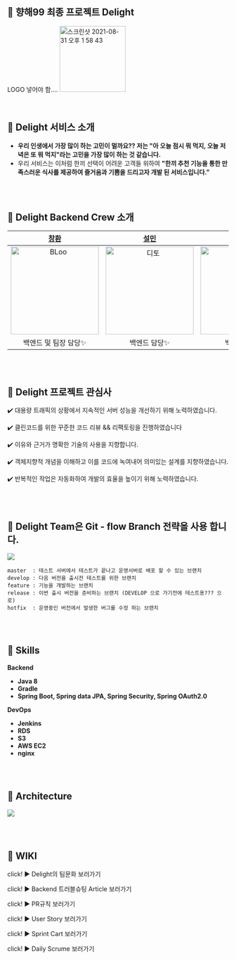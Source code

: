 <br>

## **🍫 향해99 최종 프로젝트 Delight**

LOGO 넣어야 함....
<img width="150" alt="스크린샷 2021-08-31 오후 1 58 43" src="https://user-images.githubusercontent.com/83544156/131449525-3d6c82df-9516-4d88-a765-16ef916db0c0.png">

<br>

## **🍫 Delight 서비스 소개**

- **우리 인생에서 가장 많이 하는 고민이 멀까요?? 저는 "아 오늘 점시 뭐 먹지, 오늘 저녁은 또 뭐 먹지"라는 고민을 가장 많이 하는 것 같습니다.**
- 우리 서비스는 이처럼 한끼 선택이 어려운 고객들 위하여 **"한끼 추천 기능을 통한 만족스러운 식사를 제공하여 즐거움과 기쁨을 드리고자 개발 된 서비스입니다."**

<br>
<br>

## 🍲  **Delight Backend Crew 소개**

|  [창환](https://github.com/DevBloo)  |  [설민](https://github.com/stat-kwon)  | [도형](https://github.com/dohyung97022)  | 
| :----------: |  :--------:  |  :---------: | 
| <img src="https://images.velog.io/images/zpswl45/post/75ea7dd0-8c3b-44d8-90f9-ae5eda54433e/IMG_0404.JPG" width=200px alt="BLoo"/> | <img src="https://images.velog.io/images/zpswl45/post/210663a7-9cdc-43aa-b97a-78de9fa95e72/KakaoTalk_20210717_033502921.jpg" width=200px alt="디토"/> | <img src="" width=200px alt="중간곰"/> | <img src="" width=200px alt="오즈"> | 
|백엔드 및 팀장 담당✨|백엔드 담당✨| 백엔드 담당🎢 |


<br>
<br>

## 🍡  **Delight 프로젝트 관심사**

✔️ 대용량 트래픽의 상황에서 지속적인 서버 성능을 개선하기 위해 노력하였습니다.

✔️ 클린코드를 위한 꾸준한 코드 리뷰 && 리팩토링을 진행하였습니다

✔️ 이유와 근거가 명확한 기술의 사용을 지향합니다.

✔️ 객체지향적 개념을 이해하고 이를 코드에 녹여내어 의미있는 설계를 지향하였습니다.

✔️ 반복적인 작업은 자동화하여 개발의 효율을 높이기 위해 노력하였습니다.

<br>
<br>


## 🥤 **Delight Team은  Git - flow Branch 전략을 사용 합니다.**
![](https://images.velog.io/images/zpswl45/post/7ecffd87-3dde-4abc-b7e3-9971b3a75dd9/%E1%84%89%E1%85%B3%E1%84%8F%E1%85%B3%E1%84%85%E1%85%B5%E1%86%AB%E1%84%89%E1%85%A3%E1%86%BA_2021-07-30_%E1%84%8B%E1%85%A9%E1%84%92%E1%85%AE_3.48.33.png)


```
master  : 테스트 서버에서 테스트가 끝나고 운영서버로 배포 할 수 있는 브랜치
develop : 다음 버전을 출시전 테스트를 위한 브랜치 
feature : 기능을 개발하는 브랜치
release : 이번 출시 버전을 준비하는 브랜치 (DEVELOP 으로 가기전에 테스트용??? 으로)
hotfix  : 운영중인 버전에서 발생한 버그를 수정 하는 브랜치
```

<br>
<br>


## **🍱 Skills**

**Backend**
- **Java 8**
- **Gradle**
- **Spring Boot, Spring data JPA, Spring Security, Spring OAuth2.0**

**DevOps**
- **Jenkins**
- **RDS**
- **S3**
- **AWS EC2**
- **nginx**

<br>
<br>


## 🥂 **Architecture**
![](https://images.velog.io/images/zpswl45/post/49ba008c-ec72-451e-bf27-33c2909e7b8d/%E1%84%89%E1%85%A5%E1%84%87%E1%85%B5%E1%84%89%E1%85%B3%E1%84%8B%E1%85%A1%E1%84%8F%E1%85%B5%E1%84%90%E1%85%A6%E1%86%A8%E1%84%8E%E1%85%A5.png)


<br>
<br>

## 🦐 **WIKI**

click! ▶️ Delight의 팀문화 보러가기

click! ▶️ Backend 트러블슈팅 Article 보러가기

click! ▶️ PR규칙 보러가기

click! ▶️ User Story 보러가기

click! ▶️ Sprint Cart 보러가기

click! ▶️ Daily Scrume 보러가기

